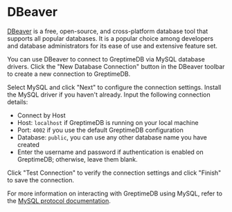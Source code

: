 # DBeaver

[DBeaver](https://dbeaver.io/) is a free, open-source, and cross-platform database tool that supports all popular databases. It is a popular choice among developers and database administrators for its ease of use and extensive feature set.

You can use DBeaver to connect to GreptimeDB via MySQL database drivers.
Click the "New Database Connection" button in the DBeaver toolbar to create a new connection to GreptimeDB.

Select MySQL and click "Next" to configure the connection settings.
Install the MySQL driver if you haven't already.
Input the following connection details:

- Connect by Host
- Host: `localhost` if GreptimeDB is running on your local machine
- Port: `4002` if you use the default GreptimeDB configuration
- Database: `public`, you can use any other database name you have created
- Enter the username and password if authentication is enabled on GreptimeDB; otherwise, leave them blank.

Click "Test Connection" to verify the connection settings and click "Finish" to save the connection.

For more information on interacting with GreptimeDB using MySQL, refer to the [MySQL protocol documentation](/user-guide/protocols/mysql.md).

